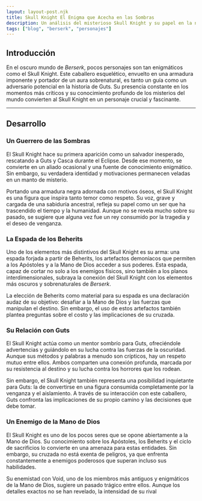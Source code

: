 ```yaml
---
layout: layout-post.njk
title: Skull Knight El Enigma que Acecha en las Sombras
description: Un análisis del misterioso Skull Knight y su papel en la narrativa de Berserk.
tags: ["blog", "berserk", "personajes"]
---
```


## Introducción

En el oscuro mundo de *Berserk*, pocos personajes son tan enigmáticos como el Skull Knight. Este caballero esquelético, envuelto en una armadura imponente y portador de un aura sobrenatural, es tanto un guía como un adversario potencial en la historia de Guts. Su presencia constante en los momentos más críticos y su conocimiento profundo de los misterios del mundo convierten al Skull Knight en un personaje crucial y fascinante.

---

## Desarrollo

### Un Guerrero de las Sombras
El Skull Knight hace su primera aparición como un salvador inesperado, rescatando a Guts y Casca durante el Eclipse. Desde ese momento, se convierte en un aliado ocasional y una fuente de conocimiento enigmático. Sin embargo, su verdadera identidad y motivaciones permanecen veladas en un manto de misterio.

Portando una armadura negra adornada con motivos óseos, el Skull Knight es una figura que inspira tanto temor como respeto. Su voz, grave y cargada de una sabiduría ancestral, refleja su papel como un ser que ha trascendido el tiempo y la humanidad. Aunque no se revela mucho sobre su pasado, se sugiere que alguna vez fue un rey consumido por la tragedia y el deseo de venganza.

### La Espada de los Beherits
Uno de los elementos más distintivos del Skull Knight es su arma: una espada forjada a partir de Beherits, los artefactos demoníacos que permiten a los Apóstoles y a la Mano de Dios acceder a sus poderes. Esta espada, capaz de cortar no solo a los enemigos físicos, sino también a los planos interdimensionales, subraya la conexión del Skull Knight con los elementos más oscuros y sobrenaturales de *Berserk*.

La elección de Beherits como material para su espada es una declaración audaz de su objetivo: desafiar a la Mano de Dios y las fuerzas que manipulan el destino. Sin embargo, el uso de estos artefactos también plantea preguntas sobre el costo y las implicaciones de su cruzada.

### Su Relación con Guts
El Skull Knight actúa como un mentor sombrío para Guts, ofreciéndole advertencias y guiándolo en su lucha contra las fuerzas de la oscuridad. Aunque sus métodos y palabras a menudo son crípticos, hay un respeto mutuo entre ellos. Ambos comparten una conexión profunda, marcada por su resistencia al destino y su lucha contra los horrores que los rodean.

Sin embargo, el Skull Knight también representa una posibilidad inquietante para Guts: la de convertirse en una figura consumida completamente por la venganza y el aislamiento. A través de su interacción con este caballero, Guts confronta las implicaciones de su propio camino y las decisiones que debe tomar.

### Un Enemigo de la Mano de Dios
El Skull Knight es uno de los pocos seres que se opone abiertamente a la Mano de Dios. Su conocimiento sobre los Apóstoles, los Beherits y el ciclo de sacrificios lo convierte en una amenaza para estas entidades. Sin embargo, su cruzada no está exenta de peligros, ya que enfrenta constantemente a enemigos poderosos que superan incluso sus habilidades.

Su enemistad con Void, uno de los miembros más antiguos y enigmáticos de la Mano de Dios, sugiere un pasado trágico entre ellos. Aunque los detalles exactos no se han revelado, la intensidad de su rival